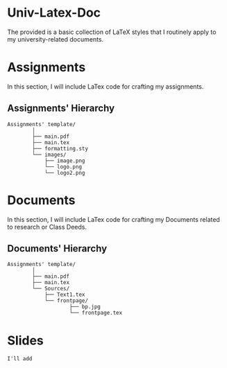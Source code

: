 # Univ-Latex-Doc
The provided is a basic collection of LaTeX styles that I routinely apply to my university-related documents.

# Assignments
In this section, I will include LaTex code for crafting my assignments.

## Assignments' Hierarchy 
```
Assignments' template/
        │
        ├── main.pdf
        ├── main.tex
        ├── formatting.sty
        └── images/
            ├── image.png
            └── logo.png
            └── logo2.png
```

# Documents
In this section, I will include LaTex code for crafting my Documents related to research or Class Deeds.

## Documents' Hierarchy 
```
Assignments' template/
        │
        ├── main.pdf
        ├── main.tex
        └── Sources/
            ├── Text1.tex
            └── frontpage/
                    ├── bp.jpg
                    └── frontpage.tex
```


# Slides

```
I'll add
```
